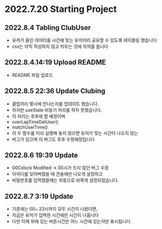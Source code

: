 # 2022.7.20 Starting Project

## 2022.8.4 Tabling ClubUser
  - 유저가 올린 데이터를 시간에 맞는 유저끼리 공유할 수 있도록 테이블링 했습니다
  - css는 아직 작성하지 않고 띄우는 것에 의의를 둡니다

## 2022.8.4.14:19 Upload README
  - README 파일 업로드

## 2022.8.5 22:36 Update Clubing
  - 클럽끼리 몇시에 만나는지를 업데이트 했습니다.
  - 하지만 useState 비동기 처리를 하지 못했습니다.
  - 이 처리는 추후에 할 예정이며
  - overLapTimeDelUser()    
  - matchUserTime()         
  - 이 두 함수를 미리 실행해 놓지 않으면 유저가 맞는 시간이 나오지 않는
  - 버그가 있으며 이 버그도 추후 수정예정입니다 

## 2022.8.6 19:39 Update 
  - 00Colock Modified -> 00시가 뜨지 않던 버그 수정
  - 아이디를 잊어버렸을 때 콘솔에만 나오게 설정하고
  - 비밀번호를 입력했을때는 자동으로 바뀌게 설정되었습니다.

## 2022.8.7 3:19 Update 
  - 기존에는 00~ 23시까지 모두 시간이 나왔다면,
  - 지금은 유저가 입력한 시간에만 시간이 나옵니다
  - 다만 이제 위에 있는 버튼시간은 어느 시간에 있는지만 표시됩니다.